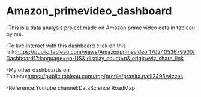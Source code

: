 # Amazon_primevideo_dashboard
-This is a data analysis project made on Amazon prime video data in tableau by me.

-To live interact with this dashboard click on this link:https://public.tableau.com/views/Amazonprimevideo_17024053679900/Dashboard1?:language=en-US&:display_count=n&:origin=viz_share_link

-My other dashboards on Tableau:https://public.tableau.com/app/profile/pranita.patil2495/vizzes

-Reference:Youtube channel:DataScience RoadMap

